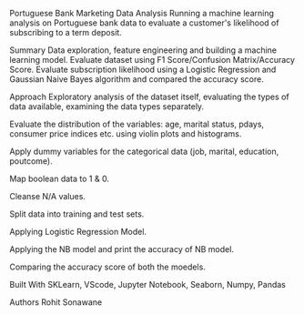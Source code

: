 Portuguese Bank Marketing Data Analysis
Running a machine learning analysis on Portuguese bank data to evaluate a customer's likelihood of subscribing to a term deposit.

Summary
Data exploration, feature engineering and building a machine learning model. Evaluate dataset using F1 Score/Confusion Matrix/Accuracy Score. Evaluate subscription likelihood using a Logistic Regression and Gaussian Naive Bayes algorithm and compared the accuracy score.

Approach
Exploratory analysis of the dataset itself, evaluating the types of data available, examining the data types separately.

Evaluate the distribution of the variables: age, marital status, pdays, consumer price indices etc. using violin plots and histograms.

Apply dummy variables for the categorical data (job, marital, education, poutcome).

Map boolean data to 1 & 0.

Cleanse N/A values.

Split data into training and test sets.

Applying Logistic Regression Model.

Applying the NB model and print the accuracy of NB model.

Comparing the accuracy score of both the moedels.

Built With
SKLearn, VScode, Jupyter Notebook, Seaborn, Numpy, Pandas

Authors
Rohit Sonawane
